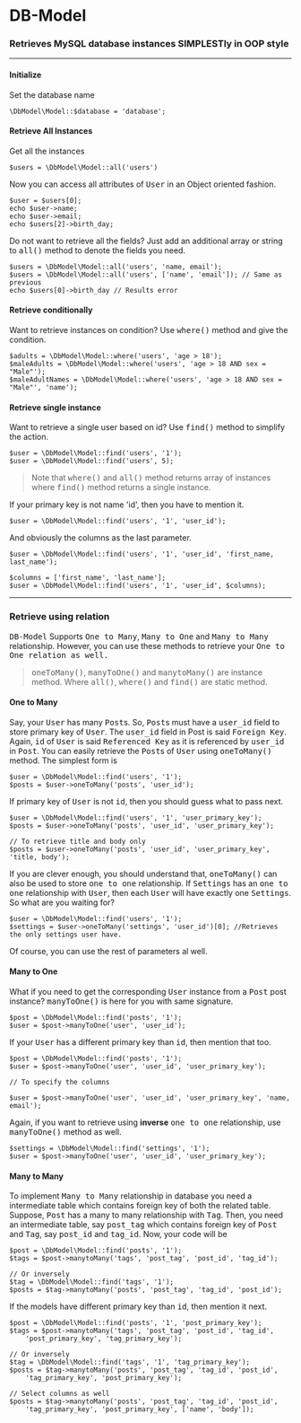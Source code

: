 # DB-Model
### Retrieves MySQL database instances SIMPLESTly in OOP style
<hr>

#### Initialize
Set the database name

```
\DbModel\Model::$database = 'database';
```
#### Retrieve All Instances
Get all the instances
```
$users = \DbModel\Model::all('users')
```
Now you can access all attributes of <kbd>User</kbd> in an Object oriented fashion.
```
$user = $users[0];
echo $user->name;
echo $user->email;
echo $users[2]->birth_day;
```
Do not want to retrieve all the fields? Just add an additional array or string to <kbd>all()</kbd> method to denote the fields you need.
```
$users = \DbModel\Model::all('users', 'name, email');
$users = \DbModel\Model::all('users', ['name', 'email']); // Same as previous
echo $users[0]->birth_day // Results error
```
#### Retrieve conditionally
Want to retrieve instances on condition? Use <kbd>where()</kbd> method and give the condition.
```
$adults = \DbModel\Model::where('users', 'age > 18');
$maleAdults = \DbModel\Model::where('users', 'age > 18 AND sex = "Male"');
$maleAdultNames = \DbModel\Model::where('users', 'age > 18 AND sex = "Male"', 'name');
```
#### Retrieve single instance
Want to retrieve a single user based on id? Use <kbd>find()</kbd> method to simplify the action.
```
$user = \DbModel\Model::find('users', '1');
$user = \DbModel\Model::find('users', 5);
```
<blockquote>
Note that <kbd>where()</kbd> and <kbd>all()</kbd> method returns array of instances where <kbd>find()</kbd> method returns a single instance.
</blockquote>

If your primary key is not name 'id', then you have to mention it.
```
$user = \DbModel\Model::find('users', '1', 'user_id');
```
And obviously the columns as the last parameter.
```
$user = \DbModel\Model::find('users', '1', 'user_id', 'first_name, last_name');

$columns = ['first_name', 'last_name'];
$user = \DbModel\Model::find('users', '1', 'user_id', $columns);
```
<hr>

### Retrieve using relation
<kbd>DB-Model</kbd> Supports <kbd>One to Many</kbd>, <kbd>Many to One</kbd> and <kbd>Many to Many</kbd> relationship. However, you can use these methods to retrieve your <kbd>One to One relation as well.
<blockquote>
<kbd>oneToMany()</kbd>, <kbd>manyToOne()</kbd> and <kbd>manytoMany()</kbd> are instance method. Where <kbd>all()</kbd>, <kbd>where()</kbd> and <kbd>find()</kbd> are static method.
</blockquote>

#### One to Many
Say, your <kbd>User</kbd> has many <kbd>Post</kbd>s. So, <kbd>Post</kbd>s must have a <kbd>user_id</kbd> field to store primary key of <kbd>User</kbd>. The <kbd>user_id</kbd> field in </kbd>Post is said <kbd>Foreign Key</kbd>. Again, <kbd>id</kbd> of <kbd>User</kbd> is said <kbd>Referenced Key</kbd> as it is referenced by <kbd>user_id</kbd> in <kbd>Post</kbd>.
You can easily retrieve the <kbd>Post</kbd>s of <kbd>User</kbd> using <kbd>oneToMany()</kbd> method. The simplest form is
```
$user = \DbModel\Model::find('users', '1');
$posts = $user->oneToMany('posts', 'user_id');
```
If primary key of <kbd>User</kbd> is not <kbd>id</kbd>, then you should guess what to pass next.
```
$user = \DbModel\Model::find('users', '1', 'user_primary_key');
$posts = $user->oneToMany('posts', 'user_id', 'user_primary_key');

// To retrieve title and body only
$posts = $user->oneToMany('posts', 'user_id', 'user_primary_key', 'title, body');
```
If you are clever enough, you should understand that, <kbd>oneToMany()</kbd> can also be used to store <kbd>one to one</kbd> relationship. If <kbd>Settings</kbd> has an <kbd>one to one</kbd> relationship with <kbd>User</kbd>, then each <kbd>User</kbd> will have exactly one <kbd>Settings</kbd>. So what are you waiting for?
```
$user = \DbModel\Model::find('users', '1');
$settings = $user->oneToMany('settings', 'user_id')[0]; //Retrieves the only settings user have.
```
Of course, you can use the rest of parameters al well.
#### Many to One
What if you need to get the corresponding <kbd>User</kbd> instance from a <kbd>Post</kbd> post instance? <kbd>manyToOne()</kbd> is here for you with same signature.
```
$post = \DbModel\Model::find('posts', '1');
$user = $post->manyToOne('user', 'user_id');
```
If your <kbd>User</kbd> has a different primary key than <kbd>id</kbd>, then mention that too.
```
$post = \DbModel\Model::find('posts', '1');
$user = $post->manyToOne('user', 'user_id', 'user_primary_key');

// To specify the columns

$user = $post->manyToOne('user', 'user_id', 'user_primary_key', 'name, email');
```
Again, if you want to retrieve using **inverse** <kbd>one to one</kbd> relationship, use <kbd>manyToOne()</kbd> method as well.
```
$settings = \DbModel\Model::find('settings', '1');
$user = $post->manyToOne('user', 'user_id', 'user_primary_key');
```
#### Many to Many
To implement <kbd>Many to Many</kbd> relationship in database you need a intermediate table which contains foreign key of both the related table. Suppose, <kbd>Post</kbd> has a many to many relationship with <kbd>Tag</kbd>. Then, you need an intermediate table, say <kbd>post_tag</kbd> which contains foreign key of <kbd>Post</kbd> and <kbd>Tag</kbd>, say <kbd>post_id</kbd> and <kbd>tag_id</kbd>. Now, your code will be
```
$post = \DbModel\Model::find('posts', '1');
$tags = $post->manytoMany('tags', 'post_tag', 'post_id', 'tag_id');

// Or inversely
$tag = \DbModel\Model::find('tags', '1');
$posts = $tag->manytoMany('posts', 'post_tag', 'tag_id', 'post_id');
```
If the models have different primary key than <kbd>id</kbd>, then mention it next.
```
$post = \DbModel\Model::find('posts', '1', 'post_primary_key');
$tags = $post->manytoMany('tags', 'post_tag', 'post_id', 'tag_id',
    'post_primary_key', 'tag_primary_key');

// Or inversely
$tag = \DbModel\Model::find('tags', '1', 'tag_primary_key');
$posts = $tag->manytoMany('posts', 'post_tag', 'tag_id', 'post_id',
    'tag_primary_key', 'post_primary_key');

// Select columns as well
$posts = $tag->manytoMany('posts', 'post_tag', 'tag_id', 'post_id',
    'tag_primary_key', 'post_primary_key', ['name', 'body']);
```
